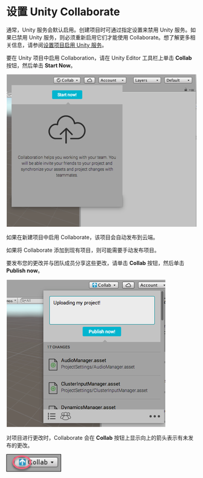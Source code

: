 设置 Unity Collaborate
=============================

通常，Unity 服务会默认启用。创建项目时可通过指定设置来禁用 Unity 服务。如果已禁用 Unity 服务，则必须重新启用它们才能使用 Collaborate。想了解更多相关信息，请参阅[设置项目启用 Unity 服务](SettingUpProjectServices.html)。

要在 Unity 项目中启用 Collaboration，请在 Unity Editor 工具栏上单击 **Collab** 按钮，然后单击 **Start Now**。

![Start now 对话框](../uploads/Main/UnityCollaborate06.png)

如果在新建项目中启用 Collaborate，该项目会自动发布到云端。

如果将 Collaborate 添加到现有项目，则可能需要手动发布项目。

要发布您的更改并与团队成员分享这些更改，请单击 **Collab** 按钮，然后单击 **Publish now**。

![Publish 对话框](../uploads/Main/UnityCollaborate07.png)

对项目进行更改时，Collaborate 会在 **Collab** 按钮上显示向上的箭头表示有未发布的更改。

![向上箭头](../uploads/Main/UnityCollabSettingUpUpArrow.png)




